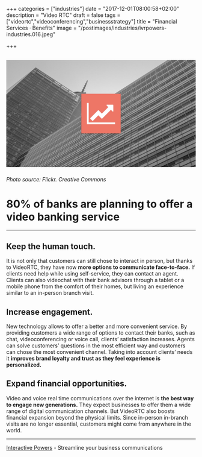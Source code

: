+++
categories = ["industries"]
date = "2017-12-01T08:00:58+02:00"
description = "Video RTC"
draft = false
tags = ["videortc","videoconferencing","businessstrategy"]
title = "Financial Services · Benefits"
image = "/postimages/industries/ivrpowers-industries.016.jpeg"

+++

![bank building](/postimages/industries/ivrpowers-industries.016.jpeg)
-----------
###### Photo source: Flickr. Creative Commons


# 80% of banks are planning to offer a video banking service
---


## Keep the human touch.

It is not only that customers can still chose to interact in person, but thanks to VideoRTC, they have now **more options to communicate face-to-face.** If clients need help while using self-service, they can contact an agent. Clients can also videochat with their bank advisors through a tablet or a mobile phone from the comfort of their homes, but living an experience similar to an in-person branch visit. 


## Increase engagement.

New technology allows to offer a better and more convenient service. By providing customers a wide range of options to contact their banks, such as chat, videoconferencing or voice call, clients’ satisfaction increases. Agents can solve customers’ questions in the most efficient way and customers can chose the most convenient channel. Taking into account clients’ needs it **improves brand loyalty and trust as they feel experience is personalized.**


## Expand financial opportunities.

Video and voice real time communications over the internet is **the best way to engage new generations.** They expect businesses to offer them a wide range of digital communication channels. But VideoRTC also boosts financial expansion beyond the physical limits. Since in-person in-branch visits are no longer essential, customers might come from anywhere in the world.


---
[Interactive Powers](http://www.ivrpowers.com/) - Streamline your business communications
